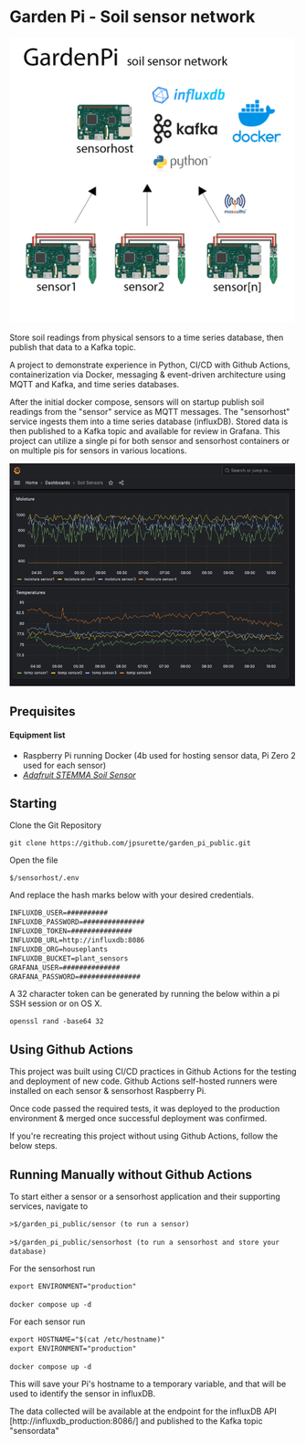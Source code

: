 # Garden Pi - Soil sensor network

<img src="sensor_network_diagram.png" alt="diagram" width="500"/>

Store soil readings from physical sensors to a time series database, then publish that data to a Kafka topic. 

A project to demonstrate experience in Python, CI/CD with Github Actions, containerization via Docker, messaging & event-driven architecture using MQTT and Kafka, and time series databases.

After the initial docker compose, sensors will on startup publish soil readings from the "sensor" service as MQTT messages. The "sensorhost" service ingests them into a time series database (influxDB). Stored data is then published to a Kafka topic and available for review in Grafana. This project can utilize a single pi for both sensor and sensorhost containers or on multiple pis for sensors in various locations. 


<img src="sensor_readings_screenshot.png" alt="graphs" width="500"/>



## Prequisites

#### Equipment list

- Raspberry Pi running Docker (4b used for hosting sensor data, Pi Zero 2 used for each sensor)
- [*Adafruit STEMMA Soil Sensor*](https://www.adafruit.com/product/4026)

## Starting
Clone the Git Repository
    
    git clone https://github.com/jpsurette/garden_pi_public.git

Open the file
    
    $/sensorhost/.env 

And replace the hash marks below with your desired credentials.

    INFLUXDB_USER=##########
    INFLUXDB_PASSWORD=###############
    INFLUXDB_TOKEN=###############
    INFLUXDB_URL=http://influxdb:8086
    INFLUXDB_ORG=houseplants
    INFLUXDB_BUCKET=plant_sensors
    GRAFANA_USER=##############
    GRAFANA_PASSWORD=###############

A 32 character token can be generated by running the below within a pi SSH session or on OS X. 

    openssl rand -base64 32

## Using Github Actions

This project was built using CI/CD practices in Github Actions for the testing and deployment of new code. Github Actions self-hosted runners were installed on each sensor & sensorhost Raspberry Pi.

Once code passed the required tests, it was deployed to the production environment & merged once successful deployment was confirmed.

If you're recreating this project without using Github Actions, follow the below steps.

## Running Manually without Github Actions

To start either a sensor or a sensorhost application and their supporting services, navigate to
    
    >$/garden_pi_public/sensor (to run a sensor)
    
    >$/garden_pi_public/sensorhost (to run a sensorhost and store your database)

For the sensorhost run

    export ENVIRONMENT="production"

    docker compose up -d

For each sensor run

    export HOSTNAME="$(cat /etc/hostname)"
    export ENVIRONMENT="production"

    docker compose up -d

This will save your Pi's hostname to a temporary variable, and that will be used to identify the sensor in influxDB.

The data collected will be available at the endpoint for the influxDB API
[http://influxdb_production:8086/] and published to the Kafka topic "sensordata"